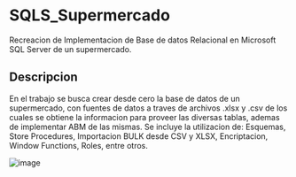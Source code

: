 # SQLS_Supermercado
Recreacion de Implementacion de Base de datos Relacional en Microsoft SQL Server de un supermercado. 

## Descripcion
En el trabajo se busca crear desde cero la base de datos de un supermercado, con fuentes de datos a traves de archivos .xlsx y .csv de los cuales se obtiene la informacion para proveer las diversas tablas, ademas de implementar ABM de las mismas.
Se incluye la utilizacion de: Esquemas, Store Procedures, Importacion BULK desde CSV y XLSX, Encriptacion, Window Functions, Roles, entre otros.

![image](https://github.com/user-attachments/assets/572f2e37-0d81-471e-8430-ca4f2b782697)
